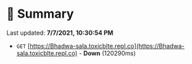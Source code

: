 # 📖 Summary
Last updated: **7/7/2021, 10:30:54 PM**

- `GET` [https://Bhadwa-sala.toxicblte.repl.co](https://Bhadwa-sala.toxicblte.repl.co) - **Down** (120290ms)
